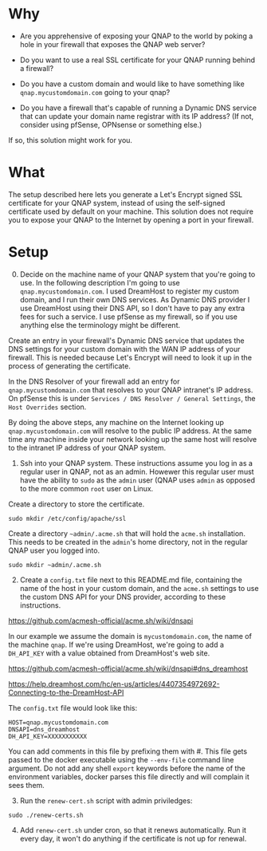 # Why

- Are you apprehensive of exposing your QNAP to the world by poking a
hole in your firewall that exposes the QNAP web server?

- Do you want to use a real SSL certificate for your QNAP running
behind a firewall?

- Do you have a custom domain and would like to have something like
`qnap.mycustomdomain.com` going to your qnap?

- Do you have a firewall that's capable of running a Dynamic DNS
service that can update your domain name registrar with its IP
address? (If not, consider using pfSense, OPNsense or something else.)

If so, this solution might work for you.

# What

The setup described here lets you generate a Let's Encrypt signed SSL
certificate for your QNAP system, instead of using the self-signed
certificate used by default on your machine. This solution does not
require you to expose your QNAP to the Internet by opening a port in
your firewall.

# Setup

0. Decide on the machine name of your QNAP system that you're going to
   use. In the following description I'm going to use
   `qnap.mycustomdomain.com`. I used DreamHost to register my custom
   domain, and I run their own DNS services. As Dynamic DNS provider I
   use DreamHost using their DNS API, so I don't have to pay any extra
   fees for such a service. I use pfSense as my firewall, so if you
   use anything else the terminology might be different.

Create an entry in your firewall's Dynamic DNS service that updates
the DNS settings for your custom domain with the WAN IP address of
your firewall. This is needed because Let's Encrypt will need to look
it up in the process of generating the certificate.

In the DNS Resolver of your firewall add an entry for
`qnap.mycustomdomain.com` that resolves to your QNAP intranet's IP
address. On pfSense this is under `Services / DNS Resolver / General
Settings`, the `Host Overrides` section.

By doing the above steps, any machine on the Internet looking up
`qnap.mycustomdomain.com` will resolve to the public IP address. At the
same time any machine inside your network looking up the same host
will resolve to the intranet IP address of your QNAP system.

1. Ssh into your QNAP system. These instructions assume you log in as
   a regular user in QNAP, not as an admin. Howewer this regular user
   must have the ability to `sudo` as the `admin` user (QNAP uses
   `admin` as opposed to the more common `root` user on Linux.

Create a directory to store the certificate.

```
sudo mkdir /etc/config/apache/ssl
```

Create a directory `~admin/.acme.sh` that will hold the `acme.sh`
installation. This needs to be created in the `admin`'s home
directory, not in the regular QNAP user you logged into.

```
sudo mkdir ~admin/.acme.sh
```

2. Create a `config.txt` file next to this README.md file, containing
the name of the host in your custom domain, and the `acme.sh` settings
to use the custom DNS API for your DNS provider, according to these
instructions.

https://github.com/acmesh-official/acme.sh/wiki/dnsapi

In our example we assume the domain is `mycustomdomain.com`, the name
of the machine `qnap`. If we're using DreamHost, we're going to add a
`DH_API_KEY` with a value obtained from DreamHost's web site.

https://github.com/acmesh-official/acme.sh/wiki/dnsapi#dns_dreamhost

https://help.dreamhost.com/hc/en-us/articles/4407354972692-Connecting-to-the-DreamHost-API

The `config.txt` file would look like this:

```
HOST=qnap.mycustomdomain.com
DNSAPI=dns_dreamhost
DH_API_KEY=XXXXXXXXXXX
```

You can add comments in this file by prefixing them with #. This file
gets passed to the docker executable using the `--env-file` command
line argument. Do not add any shell `export` keywords before the name
of the environment variables, docker parses this file directly and
will complain it sees them.

3. Run the `renew-cert.sh` script with admin priviledges:

```
sudo ./renew-certs.sh
```

4. Add `renew-cert.sh` under cron, so that it renews
   automatically. Run it every day, it won't do anything if the
   certificate is not up for renewal.
